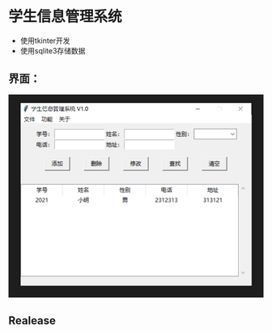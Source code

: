 # 学生信息管理系统
- 使用tkinter开发
- 使用sqlite3存储数据

## 界面：
![界面](./images/Snipaste_2021-05-18_11-28-28.png)

## Realease
